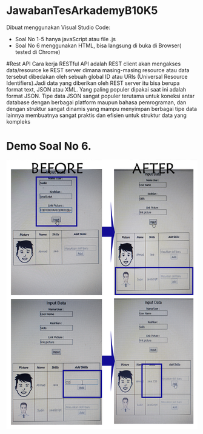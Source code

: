 # JawabanTesArkademyB10K5
Dibuat menggunakan Visual Studio Code:
 - Soal No 1-5 hanya javaScript atau file .js
 - Soal No 6 menggunakan HTML, bisa langsung di buka di Browser( tested di Chrome)
 

#Rest API
Cara kerja RESTful API adalah REST client akan mengakses data/resource ke REST server dimana masing-masing resource atau data tersebut dibedakan oleh sebuah global ID atau URIs (Universal Resource Identifiers).Jadi data yang diberikan oleh REST server itu bisa berupa format text, JSON atau XML. Yang paling populer dipakai saat ini adalah format JSON. Tipe data JSON sangat populer terutama untuk koneksi antar database dengan berbagai platform maupun bahasa pemrograman, dan dengan struktur sangat dinamis yang mampu menyimpan berbagai tipe data lainnya membuatnya sangat praktis dan efisien untuk struktur data yang kompleks

# Demo Soal No 6.
![alt text](https://github.com/4fiqri/JawabanTesArkademyB10K4/blob/master/Before-After.jpg)
